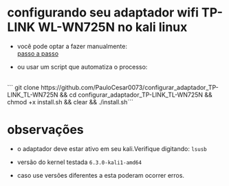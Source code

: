 # configurando seu adaptador wifi TP-LINK WL-WN725N no kali linux

- você pode optar a fazer manualmente:
<br>[passo a passo](passo_a_passo)

- ou usar um script que automatiza o processo:
<br>
``` git clone https://github.com/PauloCesar0073/configurar_adaptador_TP-LINK_TL-WN725N && cd configurar_adaptador_TP-LINK_TL-WN725N && chmod +x install.sh && clear && ./install.sh```


# observações

- o adaptador deve estar ativo em seu kali.Verifique digitando:
`lsusb`

- versão do kernel testada `6.3.0-kali1-amd64 `

- caso use versões diferentes a esta poderam ocorrer erros.

